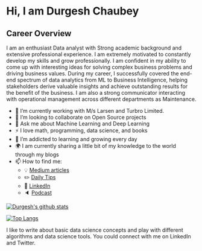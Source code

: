 # Hi, I am Durgesh Chaubey

## Career Overview

I am an enthusiast Data analyst with Strong academic background and extensive professional experience. I am extremely motivated to constantly develop my skills and grow professionally. I am confident in my ability to come up with interesting ideas for solving complex business problems and driving business values. During my career, I successfully covered the end-end spectrum of data analytics from ML to Business Intelligence, helping stakeholders derive valuable insights and achieve outstanding results for the benefit of the business. I am also a strong communicator interacting with operational management across different departments as Maintenance.

- 🌱 I’m currently working with M/s Larsen and Turbro Limited.
- 👯 I’m looking to collaborate on Open Source projects
- 💬 Ask me about Machine Learning and Deep Learning
- :zap: I love math, programming, data science, and books
- 🌱 I’m addicted to learning and growing every day
- :earth_africa: I am currently sharing a little bit of my knowledge to the world through my blogs
- 📫 How to find me: 
  - :bulb: [Medium articles](https://medium.com/@spdsp04)
  - :pencil2: [Daily Tips](https://mathdatasimplified.com/)
  - :office: [LinkedIn](https://www.linkedin.com/in/spdsp04/)
  - :speaker: [Podcast](https://medium.com/@theartistsofdatascience/why-we-should-be-more-like-winnie-the-pooh-khuyen-tran-on-the-artists-of-data-science-c610c91d4c14)

[![Durgesh's github stats](https://github-readme-stats.vercel.app/api?username=spdsp04&count_private=true&show_icons=true&theme=radical&hide_rank=false)](https://github.com/anuraghazra/github-readme-stats)

[![Top Langs](https://github-readme-stats.vercel.app/api/top-langs/?username=spdsp04)](https://github.com/spdsp04/github-readme-stats)

I like to write about basic data science concepts and play with different algorithms and data science tools. You could connect with me on LinkedIn and Twitter.
